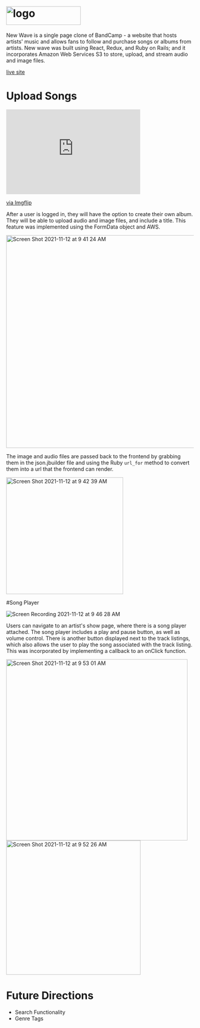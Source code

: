 # <img width="200" height="50" alt="logo" src="https://user-images.githubusercontent.com/88460822/141481801-161866c9-012f-4b03-854a-039b5323e038.png">


New Wave is a single page clone of BandCamp - a website that hosts artists' music and allows fans to follow and purchase songs or albums from artists. New wave was built using React, Redux, and Ruby on Rails; and it incorporates Amazon Web Services S3 to store, upload, and stream audio and image files. 

[live site](https://newwwave.herokuapp.com/#/)

 
# Upload Songs




<div style="width:360px;max-width:100%;"><div style="height:0;padding-bottom:63.33%;position:relative;"><iframe width="360" height="228" style="position:absolute;top:0;left:0;width:100%;height:100%;" frameBorder="0" src="https://imgflip.com/embed/64peo7"></iframe></div><p><a href="https://imgflip.com/gif/64peo7">via Imgflip</a></p></div>




After a user is logged in, they will have the option to create their own album. They will be able to upload audio and image files, and include a title. This feature was implemented using the FormData object and AWS. 

<img width="572" alt="Screen Shot 2021-11-12 at 9 41 24 AM" src="https://user-images.githubusercontent.com/88460822/141484680-4f289525-6723-42ad-885d-0130f75aece4.png">

The image and audio files are passed back to the frontend by grabbing them in the json.jbuilder file and using the Ruby `url_for` method to convert them into a url that the frontend can render.

<img width="314" alt="Screen Shot 2021-11-12 at 9 42 39 AM" src="https://user-images.githubusercontent.com/88460822/141484858-7396d3a0-1166-42fe-a7b2-3dca4828f017.png">

#Song Player 

![Screen Recording 2021-11-12 at 9 46 28 AM](https://user-images.githubusercontent.com/88460822/141489584-5aa0a10f-35bf-4a13-95e2-e27fd1100c06.gif)



Users can navigate to an artist's show page, where there is a song player attached. The song player includes a play and pause button, as well as volume control. There is another button displayed next to the track listings, which also allows the user to play the song associated with the track listing. This was incorporated by implementing a callback to an onClick function. 

<img width="487" alt="Screen Shot 2021-11-12 at 9 53 01 AM" src="https://user-images.githubusercontent.com/88460822/141486412-ab826984-9151-41fe-b0b9-eca1b73cc1b1.png">


<img width="361" alt="Screen Shot 2021-11-12 at 9 52 26 AM" src="https://user-images.githubusercontent.com/88460822/141486315-b3ee208c-474f-4cd6-90ba-6ae7d51e135f.png">

# Future Directions 

* Search Functionality
* Genre Tags
